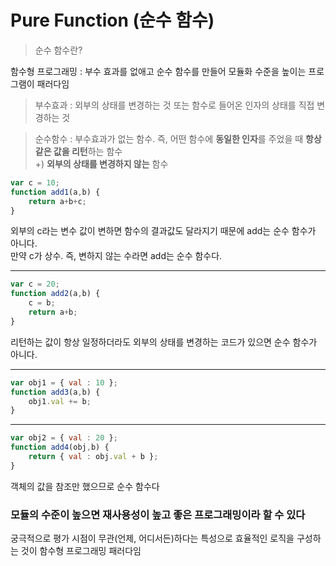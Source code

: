 Pure Function (순수 함수)
=====
> 순수 함수란?
  
함수형 프로그래밍 : 부수 효과를 없애고 순수 함수를 만들어 모듈화 수준을 높이는 프로그램이 패러다임

> 부수효과 : 외부의 상태를 변경하는 것 또는 함수로 들어온 인자의 상태를 직접 변경하는 것
  
> 순수함수 : 부수효과가 없는 함수. 즉, 어떤 함수에 **동일한 인자**를 주었을 때 **항상 같은 값을 리턴**하는 함수  
+) **외부의 상태를 변경하지 않는** 함수
  
```javascript
var c = 10;  
function add1(a,b) {  
    return a+b+c;  
}  
```
  
외부의 c라는 변수 값이 변하면 함수의 결과값도 달라지기 때문에 add는 순수 함수가 아니다.  
만약 c가 상수. 즉, 변하지 않는 수라면 add는 순수 함수다.
  
---
  
```javascript
var c = 20;  
function add2(a,b) {  
    c = b;
    return a+b;  
}  
```
 
리턴하는 값이 항상 일정하더라도 외부의 상태를 변경하는 코드가 있으면 순수 함수가 아니다.
  
---
  
```javascript
var obj1 = { val : 10 };  
function add3(a,b) {  
    obj1.val += b;  
}  
```
  
---
  
```javascript
var obj2 = { val : 20 };  
function add4(obj,b) {  
    return { val : obj.val + b };  
}  
```

객체의 값을 참조만 했으므로 순수 함수다
  
### 모듈의 수준이 높으면 재사용성이 높고 좋은 프로그래밍이라 할 수 있다
궁극적으로 평가 시점이 무관(언제, 어디서든)하다는 특성으로 효율적인 로직을 구성하는 것이 함수형 프로그래밍 패러다임
  
